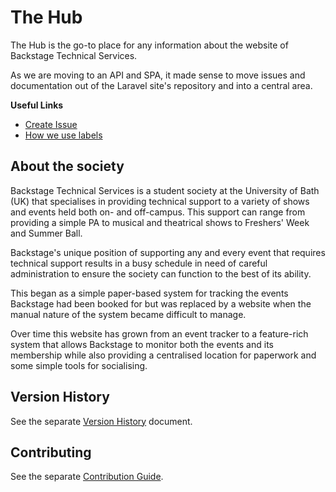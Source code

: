 # The Hub

The Hub is the go-to place for any information about the website of
Backstage Technical Services.

As we are moving to an API and SPA, it made sense to move issues and
documentation out of the Laravel site's repository and into a central
area.

**Useful Links**

* [Create Issue][contributing-issues]
* [How we use labels][label-usage]

## About the society

Backstage Technical Services is a student society at the University of
Bath (UK) that specialises in providing technical support to a variety
of shows and events held both on- and off-campus. This support can range
from providing a simple PA to musical and theatrical shows to Freshers'
Week and Summer Ball.

Backstage's unique position of supporting any and every event that
requires technical support results in a busy schedule in need of careful
administration to ensure the society can function to the best of its
ability.

This began as a simple paper-based system for tracking the events
Backstage had been booked for but was replaced by a website when the
manual nature of the system became difficult to manage.

Over time this website has grown from an event tracker to a feature-rich
system that allows Backstage to monitor both the events and its
membership while also providing a centralised location for paperwork and
some simple tools for socialising.

## Version History

See the separate [Version History][version-history] document.

## Contributing

See the separate [Contribution Guide][contribution-guide].

[version-history]: ./Version%20History.md
[contribution-guide]: ./Contributing.md
[contributing-issues]: ./docs/contributing/Reporting%20Issues.md
[label-usage]: Use%20of%20Labels.md
